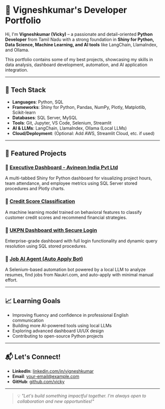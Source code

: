 # 💼 Vigneshkumar's Developer Portfolio

Hi, I'm **Vigneshkumar (Vicky)** – a passionate and detail-oriented **Python Developer** from Tamil Nadu with a strong foundation in **Shiny for Python, Data Science, Machine Learning, and AI tools** like LangChain, LlamaIndex, and Ollama.

This portfolio contains some of my best projects, showcasing my skills in data analysis, dashboard development, automation, and AI application integration.

---

## 🔧 Tech Stack

- **Languages**: Python, SQL
- **Frameworks**: Shiny for Python, Pandas, NumPy, Plotly, Matplotlib, Scikit-learn
- **Databases**: SQL Server, MySQL
- **Tools**: Git, Jupyter, VS Code, Selenium, Streamlit
- **AI & LLMs**: LangChain, LlamaIndex, Ollama (Local LLMs)
- **Cloud/Deployment**: (Optional: Add AWS, Streamlit Cloud, etc. if used)

---

## 🚀 Featured Projects

### 🔹 [Executive Dashboard - Avineon India Pvt Ltd](link-to-repo)
A multi-tabbed Shiny for Python dashboard for visualizing project hours, team attendance, and employee metrics using SQL Server stored procedures and Plotly charts.

### 🔹 [Credit Score Classification](link-to-repo)
A machine learning model trained on behavioral features to classify customer credit scores and recommend financial strategies.

### 🔹 [UKPN Dashboard with Secure Login](link-to-repo)
Enterprise-grade dashboard with full login functionality and dynamic query resolution using SQL stored procedures.

### 🔹 [Job AI Agent (Auto Apply Bot)](link-to-repo)
A Selenium-based automation bot powered by a local LLM to analyze resumes, find jobs from Naukri.com, and auto-apply with minimal manual effort.

---

## 📈 Learning Goals

- Improving fluency and confidence in professional English communication
- Building more AI-powered tools using local LLMs
- Exploring advanced dashboard UI/UX design
- Contributing to open-source Python projects

---

## 📬 Let's Connect!

- **LinkedIn**: [linkedin.com/in/vigneshkumar](#)
- **Email**: [your-email@example.com](mailto:your-email@example.com)
- **GitHub**: [github.com/vicky](https://github.com/vicky)

---

> 💡 _"Let's build something impactful together. I'm always open to collaboration and new opportunities!"_
